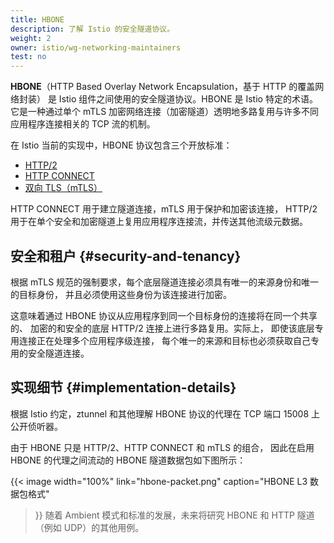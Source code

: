 ```yaml
---
title: HBONE
description: 了解 Istio 的安全隧道协议。
weight: 2
owner: istio/wg-networking-maintainers
test: no
---
```


**HBONE**（HTTP Based Overlay Network Encapsulation，基于 HTTP 的覆盖网络封装）
是 Istio 组件之间使用的安全隧道协议。HBONE 是 Istio 特定的术语。
它是一种通过单个 mTLS 加密网络连接（加密隧道）透明地多路复用与许多不同应用程序连接相关的 TCP 流的机制。

在 Istio 当前的实现中，HBONE 协议包含三个开放标准：

- [HTTP/2](https://httpwg.org/specs/rfc7540.html)
- [HTTP CONNECT](https://developer.mozilla.org/en-US/docs/Web/HTTP/Methods/CONNECT)
- [双向 TLS（mTLS）](https://datatracker.ietf.org/doc/html/rfc8446)

HTTP CONNECT 用于建立隧道连接，mTLS 用于保护和加密该连接，
HTTP/2 用于在单个安全和加密隧道上复用应用程序连接流，并传送其他流级元数据。

## 安全和租户 {#security-and-tenancy}

根据 mTLS 规范的强制要求，每个底层隧道连接必须具有唯一的来源身份和唯一的目标身份，
并且必须使用这些身份为该连接进行加密。

这意味着通过 HBONE 协议从应用程序到同一个目标身份的连接将在同一个共享的、
加密的和安全的底层 HTTP/2 连接上进行多路复用。实际上，
即使该底层专用连接正在处理多个应用程序级连接，
每个唯一的来源和目标也必须获取自己专用的安全隧道连接。

## 实现细节 {#implementation-details}

根据 Istio 约定，ztunnel 和其他理解 HBONE 协议的代理在 TCP 端口 15008 上公开侦听器。

由于 HBONE 只是 HTTP/2、HTTP CONNECT 和 mTLS 的组合，
因此在启用 HBONE 的代理之间流动的 HBONE 隧道数据包如下图所示：

{{< image width="100%"
link="hbone-packet.png"
caption="HBONE L3 数据包格式"
>}}
随着 Ambient 模式和标准的发展，未来将研究 HBONE 和 HTTP 隧道（例如 UDP）的其他用例。
